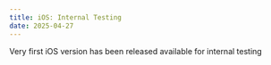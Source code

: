```yaml
---
title: iOS: Internal Testing
date: 2025-04-27
---
```


Very first iOS version has been released available for internal testing
